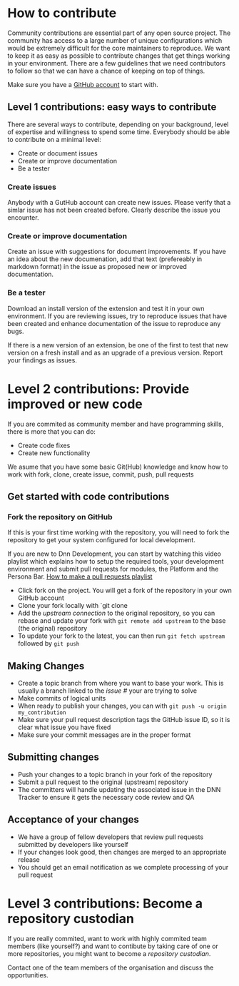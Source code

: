 # How to contribute

Community contributions are essential part of any open source project. The community has access to a large number of unique configurations which would be extremely difficult for the core maintainers to reproduce. We want to keep it as easy as possible to contribute changes that get things working in your environment. There are a few guidelines that we need contributors to follow so that we can have a chance of keeping on top of things.

Make sure you have a [GitHub account](https://github.com/signup/free) to start with.

## Level 1 contributions: easy ways to contribute
There are several ways to contribute, depending on your background, level of expertise and willingness to spend some time. Everybody should be able to contribute on a minimal level:
* Create or document issues
* Create or improve documentation
* Be a tester

### Create issues
Anybody with a GutHub account can create new issues. Please verify that a simlar issue has not been created before. Clearly describe the issue you encounter.

### Create or improve documentation
Create an issue with suggestions for document improvements. If you have an idea about the new documenation, add that text (prefereably in markdown format) in the issue as proposed new or improved documentation.

### Be a tester
Download an install version of the extension and test it in your own environment. If you are reviewing issues, try to reproduce issues that have been created and enhance documentation of the issue to reproduce any bugs. 

If there is a new version of an extension, be one of the first to test that new version on a fresh install and as an upgrade of a previous version. Report your findings as issues.

# Level 2 contributions: Provide improved or new code 
If you are commited as community member and have programming skills, there is more that you can do:
* Create code fixes
* Create new functionality

We asume that you have some basic Git(Hub) knowledge and know how to work with fork, clone, create issue, commit, push, pull requests

## Get started with code contributions

### Fork the repository on GitHub
If this is your first time working with the repository, you will need to fork the repository to get your system configured for local development.

If you are new to Dnn Development, you can start by watching this video playlist which explains how to setup the required tools, your development environment and submit pull requests for modules, the Platform and the Persona Bar.
[How to make a pull requests playlist](https://www.youtube.com/playlist?list=PLIx1M8IdVvqZ0bnODGqJyxvONNPj5BzMP)

* Click fork on the project. You will get a fork of the repository in your own GitHub account
* Clone your fork locally with `git clone
* Add the *upstream connection* to the original repository, so you can rebase and update your fork with `git remote add upstream` to the base (the original) repository
* To update your fork to the latest, you can then run `git fetch upstream` followed by `git push`
  
## Making Changes
* Create a topic branch from where you want to base your work. This is usually a branch linked to the *issue #* your are trying to solve
* Make commits of logical units
* When ready to publish your changes, you can with `git push -u origin my_contribution`
* Make sure your pull request description tags the GitHub issue ID, so it is clear what issue you have fixed
* Make sure your commit messages are in the proper format

## Submitting changes
* Push your changes to a topic branch in your fork of the repository
* Submit a pull request to the original (upstream( repository 
* The committers will handle updating the associated issue in the DNN Tracker to ensure it gets the necessary code review and QA

## Acceptance of your changes
* We have a group of fellow developers that review pull requests submitted by developers like yourself
* If your changes look good, then changes are merged to an appropriate release
* You should get an email notification as we complete processing of your pull request

# Level 3 contributions: Become a repository custodian
If you are really commited, want to work with highly commited team members (like yourself?) and want to contibute by taking care of one or more repositories, you might want to become a *repository custodian*. 

Contact one of the team members of the organisation and discuss the opportunities.
